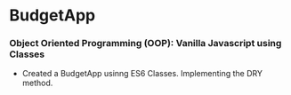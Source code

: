 # BudgetApp
### Object Oriented Programming (OOP): Vanilla Javascript using Classes
  * Created a BudgetApp usinng ES6 Classes. Implementing the DRY method. 
